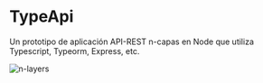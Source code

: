 
# TypeApi
Un prototipo de aplicación API-REST n-capas en Node que utiliza Typescript, Typeorm, Express, etc.

![n-layers](https://morecoding.files.wordpress.com/2015/01/3tier_2.jpg)


